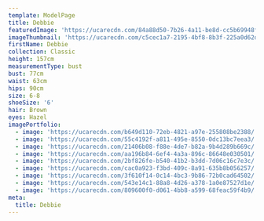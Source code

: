 ```yaml
---
template: ModelPage
title: Debbie
featuredImage: 'https://ucarecdn.com/84a88d50-7b26-4a11-be8d-cc5b69948f15/-/preview/'
imageThumbnail: 'https://ucarecdn.com/c5cec1a7-2195-4bf8-8b3f-225a0d62d8b7/'
firstName: Debbie
collection: Classic
height: 157cm
measurementType: bust
bust: 77cm
waist: 63cm
hips: 90cm
size: 6-8
shoeSize: '6'
hair: Brown
eyes: Hazel
imagePortfolio:
  - image: 'https://ucarecdn.com/b649d110-72eb-4821-a97e-255808be2388/'
  - image: 'https://ucarecdn.com/55c4192f-a811-495e-8550-0dc13bc7eea3/'
  - image: 'https://ucarecdn.com/21406b08-f88e-4de7-b82a-9b4d289b669c/'
  - image: 'https://ucarecdn.com/aa196b84-6ef4-4a3a-896c-86648e030501/'
  - image: 'https://ucarecdn.com/2bf826fe-b540-41b2-b3dd-7d06c16c7e3c/'
  - image: 'https://ucarecdn.com/cac0a923-f3bd-409c-8a91-635b8b056257/'
  - image: 'https://ucarecdn.com/3f610f14-0c14-4bc3-9b86-72b0cad64502/'
  - image: 'https://ucarecdn.com/543e14c1-88a8-4d26-a378-1a0e87527d1e/'
  - image: 'https://ucarecdn.com/809600f0-d061-4bb8-a599-68feac59f4b9/'
meta:
  title: Debbie
---
```


